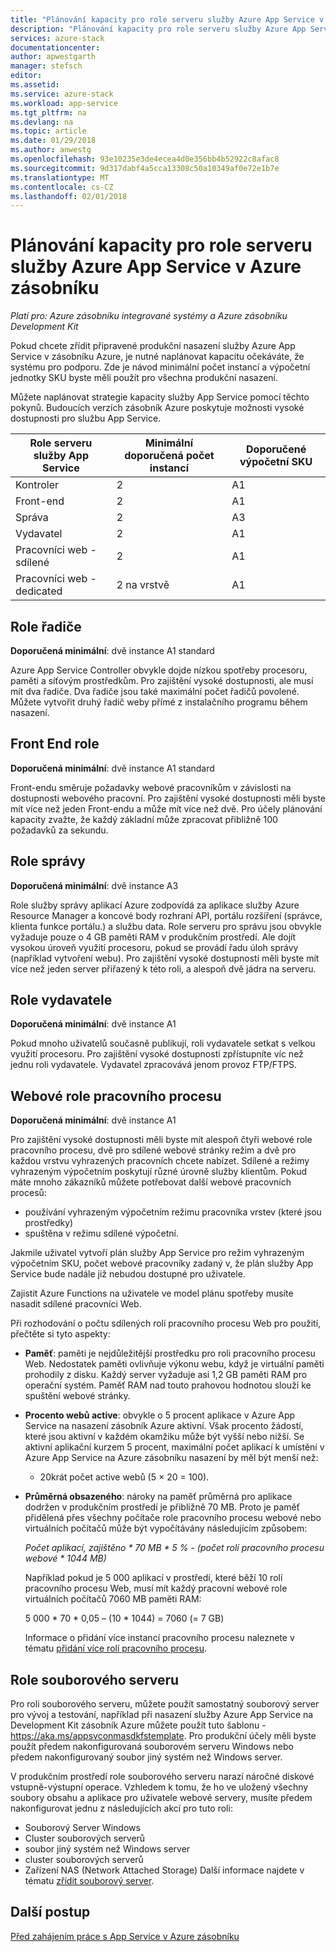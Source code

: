 ```yaml
---
title: "Plánování kapacity pro role serveru služby Azure App Service v zásobníku Azure | Microsoft Docs"
description: "Plánování kapacity pro role serveru služby Azure App Service v Azure zásobníku"
services: azure-stack
documentationcenter: 
author: apwestgarth
manager: stefsch
editor: 
ms.assetid: 
ms.service: azure-stack
ms.workload: app-service
ms.tgt_pltfrm: na
ms.devlang: na
ms.topic: article
ms.date: 01/29/2018
ms.author: anwestg
ms.openlocfilehash: 93e10235e3de4ecea4d0e356bb4b52922c8afac8
ms.sourcegitcommit: 9d317dabf4a5cca13308c50a10349af0e72e1b7e
ms.translationtype: MT
ms.contentlocale: cs-CZ
ms.lasthandoff: 02/01/2018
---
```

# <a name="capacity-planning-for-azure-app-service-server-roles-in-azure-stack"></a>Plánování kapacity pro role serveru služby Azure App Service v Azure zásobníku
*Platí pro: Azure zásobníku integrované systémy a Azure zásobníku Development Kit*

Pokud chcete zřídit připravené produkční nasazení služby Azure App Service v zásobníku Azure, je nutné naplánovat kapacitu očekáváte, že systému pro podporu.  Zde je návod minimální počet instancí a výpočetní jednotky SKU byste měli použít pro všechna produkční nasazení.

Můžete naplánovat strategie kapacity služby App Service pomocí těchto pokynů. Budoucích verzích zásobník Azure poskytuje možnosti vysoké dostupnosti pro službu App Service.

| Role serveru služby App Service | Minimální doporučená počet instancí | Doporučené výpočetní SKU|
| --- | --- | --- |
| Kontroler | 2 | A1 |
| Front-end | 2 | A1 |
| Správa | 2 | A3 |
| Vydavatel | 2 | A1 |
| Pracovníci web - sdílené | 2 | A1 |
| Pracovníci web - dedicated | 2 na vrstvě | A1 |

## <a name="controller-role"></a>Role řadiče

**Doporučená minimální**: dvě instance A1 standard

Azure App Service Controller obvykle dojde nízkou spotřeby procesoru, paměti a síťovým prostředkům. Pro zajištění vysoké dostupnosti, ale musí mít dva řadiče. Dva řadiče jsou také maximální počet řadičů povolené. Můžete vytvořit druhý řadič weby přímé z instalačního programu během nasazení.

## <a name="front-end-role"></a>Front End role

**Doporučená minimální**: dvě instance A1 standard

Front-endu směruje požadavky webové pracovníkům v závislosti na dostupnosti webového pracovní. Pro zajištění vysoké dostupnosti měli byste mít více než jeden Front-endu a může mít více než dvě. Pro účely plánování kapacity zvažte, že každý základní může zpracovat přibližně 100 požadavků za sekundu.

## <a name="management-role"></a>Role správy

**Doporučená minimální**: dvě instance A3

Role služby správy aplikací Azure zodpovídá za aplikace služby Azure Resource Manager a koncové body rozhraní API, portálu rozšíření (správce, klienta funkce portálu.) a službu data. Role serveru pro správu jsou obvykle vyžaduje pouze o 4 GB paměti RAM v produkčním prostředí. Ale dojít vysokou úroveň využití procesoru, pokud se provádí řadu úloh správy (například vytvoření webu). Pro zajištění vysoké dostupnosti měli byste mít více než jeden server přiřazený k této roli, a alespoň dvě jádra na serveru.

## <a name="publisher-role"></a>Role vydavatele

**Doporučená minimální**: dvě instance A1

Pokud mnoho uživatelů současně publikují, roli vydavatele setkat s velkou využití procesoru. Pro zajištění vysoké dostupnosti zpřístupníte víc než jednu roli vydavatele.  Vydavatel zpracovává jenom provoz FTP/FTPS.

## <a name="web-worker-role"></a>Webové role pracovního procesu

**Doporučená minimální**: dvě instance A1

Pro zajištění vysoké dostupnosti měli byste mít alespoň čtyři webové role pracovního procesu, dvě pro sdílené webové stránky režim a dvě pro každou vrstvu vyhrazených pracovních chcete nabízet. Sdílené a režimy vyhrazeným výpočetním poskytují různé úrovně služby klientům. Pokud máte mnoho zákazníků můžete potřebovat další webové pracovních procesů:
 - používání vyhrazeným výpočetním režimu pracovníka vrstev (které jsou prostředky)
 - spuštěna v režimu sdílené výpočetní.

Jakmile uživatel vytvoří plán služby App Service pro režim vyhrazeným výpočetním SKU, počet webové pracovníky zadaný v, že plán služby App Service bude nadále již nebudou dostupné pro uživatele.

Zajistit Azure Functions na uživatele ve model plánu spotřeby musíte nasadit sdílené pracovníci Web.

Při rozhodování o počtu sdílených rolí pracovního procesu Web pro použití, přečtěte si tyto aspekty:

- **Paměť**: paměti je nejdůležitější prostředku pro roli pracovního procesu Web. Nedostatek paměti ovlivňuje výkonu webu, když je virtuální paměti prohodily z disku. Každý server vyžaduje asi 1,2 GB paměti RAM pro operační systém. Paměť RAM nad touto prahovou hodnotou slouží ke spuštění webové stránky.
- **Procento webů active**: obvykle o 5 procent aplikace v Azure App Service na nasazení zásobník Azure aktivní. Však procento žádostí, které jsou aktivní v každém okamžiku může být vyšší nebo nižší. Se aktivní aplikační kurzem 5 procent, maximální počet aplikací k umístění v Azure App Service na Azure zásobníku nasazení by měl být menší než:
    - 20krát počet active webů (5 × 20 = 100).
- **Průměrná obsazeného**: nároky na paměť průměrná pro aplikace dodržen v produkčním prostředí je přibližně 70 MB. Proto je paměť přidělená přes všechny počítače role pracovního procesu webové nebo virtuálních počítačů může být vypočítávány následujícím způsobem:

    *Počet aplikací, zajištěno * 70 MB * 5 % - (počet rolí pracovního procesu webové * 1044 MB)*

   Například pokud je 5 000 aplikací v prostředí, které běží 10 rolí pracovního procesu Web, musí mít každý pracovní webové role virtuálních počítačů 7060 MB paměti RAM:

   5 000 * 70 * 0,05 – (10 * 1044) = 7060 (= 7 GB)

   Informace o přidání více instancí pracovního procesu naleznete v tématu [přidání více rolí pracovního procesu](azure-stack-app-service-add-worker-roles.md).

## <a name="file-server-role"></a>Role souborového serveru

Pro roli souborového serveru, můžete použít samostatný souborový server pro vývoj a testování, například při nasazení služby Azure App Service na Development Kit zásobník Azure můžete použít tuto šablonu - https://aka.ms/appsvconmasdkfstemplate. Pro produkční účely měli byste použít předem nakonfigurovaná souborovém serveru Windows nebo předem nakonfigurovaný soubor jiný systém než Windows server.

V produkčním prostředí role souborového serveru narazí náročné diskové vstupně-výstupní operace. Vzhledem k tomu, že ho ve uložený všechny soubory obsahu a aplikace pro uživatele webové servery, musíte předem nakonfigurovat jednu z následujících akcí pro tuto roli:
- Souborový Server Windows
- Cluster souborových serverů
- soubor jiný systém než Windows server
- cluster souborových serverů
- Zařízení NAS (Network Attached Storage) Další informace najdete v tématu [zřídit souborový server](azure-stack-app-service-before-you-get-started.md#prepare-the-file-server).

## <a name="next-steps"></a>Další postup

[Před zahájením práce s App Service v Azure zásobníku](azure-stack-app-service-before-you-get-started.md)
